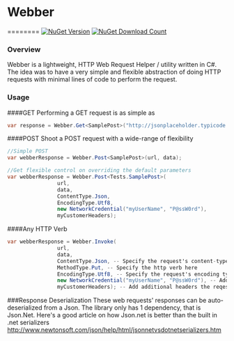 # Webber
========
<a href="https://www.nuget.org/packages/Webber"><img src="https://img.shields.io/nuget/v/Webber.svg" alt="NuGet Version" /></a> 
<a href="https://www.nuget.org/packages/Webber"><img src="https://img.shields.io/nuget/dt/Webber.svg" alt="NuGet Download Count" /></a>

### Overview
Webber is a lightweight, HTTP Web Request Helper / utility written in C#. 
The idea was to have a very simple and flexible abstraction of doing HTTP requests with minimal lines of code to perform the request. 

### Usage
####GET
Performing a GET request is as simple as 
```csharp
var response = Webber.Get<SamplePost>("http://jsonplaceholder.typicode.com/posts/1");
```

####POST
Shoot a POST request with a wide-range of flexibility
```csharp
//Simple POST
var webberResponse = Webber.Post<SamplePost>(url, data);

//Get flexible control on overriding the default parameters
var webberResponse = Webber.Post<Tests.SamplePost>(
                url,
                data,
                ContentType.Json,
                EncodingType.Utf8,
                new NetworkCredential("myUserName", "P@ssW0rd"),
                myCustomerHeaders);
```

####Any HTTP Verb
```csharp
var webberResponse = Webber.Invoke(
                url,
                data,
                ContentType.Json, -- Specify the request's content-type
                MethodType.Put, -- Specify the http verb here
                EncodingType.Utf8, -- Specify the request's encoding type here
                new NetworkCredential("myUserName", "P@ssW0rd"), -- Add your ICrendential when necessary
                myCustomerHeaders); -- Add additional headers the reqest
```

###Response Deserialization
These web requests' responses can be auto-deserialized from a Json. The library only has 1 dependency, that is Json.Net. Here's a good article on how Json.net is better than the built in .net serializers http://www.newtonsoft.com/json/help/html/jsonnetvsdotnetserializers.htm
